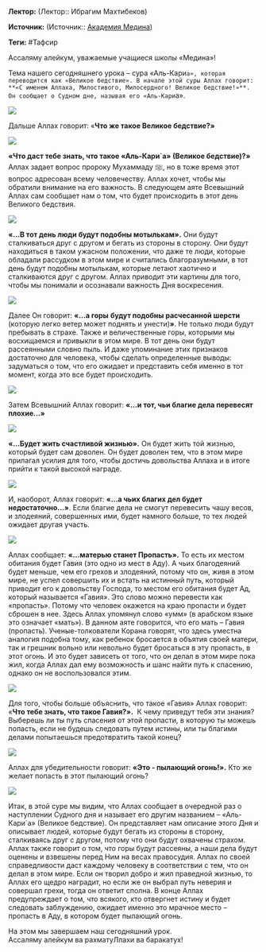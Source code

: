 **Лектор:** (Лектор:: Ибрагим Махтибеков)

**Источник:** (Источник:: [Академия Медина](https://web.medinaschool.org/school/))

**Теги:** #Тафсир

Ассаляму алейкум, уважаемые учащиеся школы «Медина»!


Тема нашего сегодняшнего урока – сура «Аль-Кари`а», которая переводится как «Великое бедствие». В начале этой суры Аллах говорит: **«С именем Аллаха, Милостивого, Милосердного! Великое бедствие!»**. Он сообщает о Судном дне, называя его «Аль-Кари`а».


![](https://medinaschool.org/files/images/2020/02/69fc3b1630846a80535ff459e3929f8b.jpg)


Дальше Аллах говорит: «**Что же такое Великое бедствие?»**


![](https://medinaschool.org/files/images/2020/02/16774d95da6daacd2571a30ec6433bd0.jpg)


**«Что даст тебе знать, что такое «Аль-Кари`а» (Великое бедствие)?»** Аллах задает вопрос пророку Мухаммаду ﷺ, но в тоже время этот вопрос адресован всему человечеству. Аллах хочет, чтобы мы обратили внимание на его важность. В следующем аяте Всевышний Аллах сам сообщает нам о том, что будет происходить в этот день Великого бедствия.


![](https://medinaschool.org/files/images/2020/02/0e64377f19670edbdb2f40a6dae2be71.jpg)


**«…В тот день люди будут подобны мотылькам».** Они будут сталкиваться друг с другом и бегать из стороны в сторону. Они будут находиться в таком ужасном положении, что даже те люди, которые обладали рассудком в этом мире и считались благоразумными, в тот день будут подобны мотылькам, которые летают хаотично и сталкиваются друг с другом. Аллах приводит эти картины для того, чтобы мы понимали и осознавали важность Дня воскресения.


![](https://medinaschool.org/files/images/2020/02/3cb92f5c57323103f0acebba7e8d5a10.jpg)


Далее Он говорит: **«…а горы** **будут подобны расчесанной шерсти** (которую легко ветер может поднять и унести)**»**. Не только люди будут пребывать в страхе. Также и величественные горы, которыми мы восхищаемся и привыкли в этом мире. В тот день они будут рассеянными словно пыль. И даже упоминание этих признаков достаточно для человека, чтобы сделать определенные выводы: задуматься о том, что его ожидает и представить себя именно в тот момент, когда это все будет происходить.


![](https://medinaschool.org/files/images/2020/02/79d84936c9112174ee966c63b44cba68.jpg)


Затем Всевышний Аллах говорит: **«…и тот, чьи благие дела перевесят плохие…»**


**![](https://medinaschool.org/files/images/2020/02/c2d89867b7190a130fdf94d55a415d2f.jpg)**


**«…Будет жить счастливой жизнью».** Он будет жить той жизнью, который будет сам доволен. Он будет доволен тем, что в этом мире прилагал усилия для того, чтобы достичь довольства Аллаха и в итоге прийти к такой высокой награде.


![](https://medinaschool.org/files/images/2020/02/d61b23b77727bb2de0f7ab79f1fc3e51.jpg)


И, наоборот, Аллах говорит: **«…а чьих благих дел будет недостаточно…»**. Если благие дела не смогут перевесить чашу весов, и злодеяний, совершенных ими, будет намного больше, то тех людей ожидает другая участь.


![](https://medinaschool.org/files/images/2020/02/50dfa5a97651117bfff6347eb6c8b8fa.jpg)


Аллах сообщает: **«…матерью станет Пропасть».** То есть их местом обитания будет Гавия (это одно из мест в Аду). А чьих благодеяний будет меньше, чем его грехов и злодеяний, потому что он, живя в этом мире, не успел совершить их и встать на истинный путь, который приводит его к довольству Господа, то местом его обитания будет Ад, который называется «Гавия». Это слово можно перевести как «пропасть». Потому что человек окажется на краю пропасти и будет сброшен в нее. Здесь Аллах упомянул слово «умм» (в арабском языке это означает «мать»). В данном аяте говорится, что его мать – Гавия (пропасть). Ученые-толкователи Корана говорят, что здесь уместна аналогия подобна тому, как ребенок бросается в объятия своей матери, так и грешник вольно или невольно будет бросаться в эту пропасть, в этот огонь. И это будет зависеть от того, что он делал в этом мире пока жил, когда Аллах дал ему возможность и шанс найти путь к спасению, однако он не воспользовался этим.


![](https://medinaschool.org/files/images/2020/02/bd52d20efbc4a4a76160bf9e99230315.jpg)


Для того, чтобы больше объяснить, что такое «Гавия» Аллах говорит: «**Что тебе знать, что такое Гавия?».**  К чему приведут тебя эти знания? Выберешь ли ты путь спасения от этой пропасти, в которую ты можешь попасть, если не будешь следовать путем истины, или ты благими делами попытаешься предотвратить такой конец?


![](https://medinaschool.org/files/images/2020/02/cccf8f50f66fed75467f7b85061972a5.jpg)


Аллах для убедительности говорит: **«Это - пылающий огонь!».** Кто же желает попасть в этот пылающий огонь?


![](https://medinaschool.org/files/images/2020/02/89c9144632059b6d0d689a3ca923ed5e.jpg)


Итак, в этой суре мы видим, что Аллах сообщает в очередной раз о наступлении Судного дня и называет его другим названием – «Аль-Кари`а» (Великое бедствие). Он представляет нам описание этого Дня и описывает людей, которые будут бегать из стороны в сторону, сталкиваясь друг с другом, потому что они будут охвачены страхом. Аллах также говорит о том, что горы будут рассеяны, а наши дела будут оценены и взвешены перед Ним на весах правосудия. Аллах по своей справедливости даст каждому человеку в соответствии с тем, что он делал в этом мире. Если он творил добро и жил праведной жизнью, то Аллах его щедро наградит, но если же он выбрал путь неверия и совершал грехи, тогда он ответит сполна. В конце Аллах предупреждает о том, что всякого, кто отвергнет истину и будет следовать заблуждению, ожидает именно это мрачное место – пропасть в Аду, в котором будет пылающий огонь.


На этом мы завершаем наш сегодняшний урок.  
Ассаляму алейкум ва рахматуЛлахи ва баракатух!

